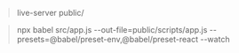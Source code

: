 > live-server public/

> npx babel src/app.js --out-file=public/scripts/app.js --presets=@babel/preset-env,@babel/preset-react --watch
